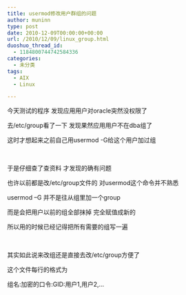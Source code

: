 ```yaml
---
title: usermod修改用户群组的问题
author: muninn
type: post
date: 2010-12-09T00:00:00+00:00
url: /2010/12/09/linux_group.html
duoshuo_thread_id:
  - 1184800744742584336
categories:
  - 未分类
tags:
  - AIX
  - Linux

---
```

今天测试的程序 发现应用用户对oracle突然没权限了

去/etc/group看了一下 发现果然应用用户不在dba组了

这时才想起来之前自己用usermod -G给这个用户加过组

&nbsp;

于是仔细查了查资料 才发现的确有问题

也许以前都是改/etc/group文件的 对usermod这个命令并不熟悉

usermod &ndash;G 并不是往从组里加一个group

而是会把用户以前的组全部抹掉 完全赋值成新的

所以用的时候已经记得把所有需要的组写一遍

&nbsp;

其实如此说来改组还是直接去改/etc/group方便了

这个文件每行的格式为

组名:加密的口令:GID:用户1,用户2,&hellip;

